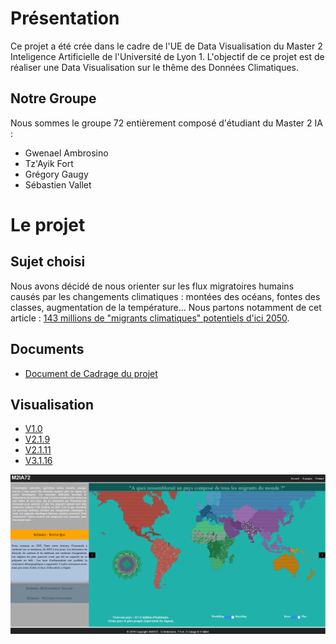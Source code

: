 # Présentation

Ce projet a été crée dans le cadre de l'UE de Data Visualisation du Master 2 Inteligence Artificielle de l'Université de Lyon 1.
L'objectif de ce projet est de réaliser une Data Visualisation sur le thême des Données Climatiques.

## Notre Groupe
Nous sommes le groupe 72 entièrement composé d'étudiant du Master 2 IA :
- Gwenael Ambrosino
- Tz'Ayik Fort
- Grégory Gaugy
- Sébastien Vallet

# Le projet

## Sujet choisi
Nous avons décidé de nous orienter sur les flux migratoires humains causés par les changements climatiques : montées des océans, fontes des classes, augmentation de la température...
Nous partons notamment de cet article : [143 millions de "migrants climatiques" potentiels d'ici 2050](https://www.europe1.fr/international/143-millions-de-migrants-climatiques-potentiels-dici-2050-3603704).

## Documents
- [Document de Cadrage du projet](https://m2ia72.github.io/docadrage)

## Visualisation
- [V1.0](https://m2ia72.github.io/V1.0/index)
- [V2.1.9](https://m2ia72.github.io/V2.1.9/index)
- [V2.1.11](https://m2ia72.github.io/V2.1.11/index)
- [V3.1.16](https://m2ia72.github.io/V3.1.16/index)

![Visualisation Finale](VisuFinale.PNG)